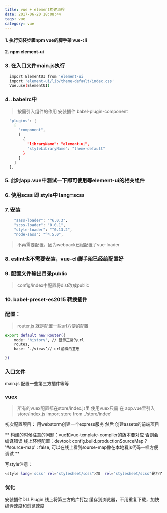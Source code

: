 ```yaml
---
title: vue + element构建流程
date: 2017-06-20 18:08:44
tags: vue
category: vue
---
```


#### 1. 执行安装步骤npm vue的脚手架 vue-cli

#### 2. npm element-ui

### 3. 在入口文件main.js执行
```bash
  import ElementUI from 'element-ui'
  import 'element-ui/lib/theme-default/index.css'
  Vue.use(ElementUI)
```
### 4. .babelrc中

  > 按需引入组件的作用 安装插件 babel-plugin-component
```bash
  "plugins": [
    [
      "component",
      [
        {
          "libraryName": "element-ui",
          "styleLibraryName": "theme-default"
        }
      ]
    ]
  ],
```
### 5. 此时app.vue中测试一下即可使用<el-button>等element-ui的相关组件

### 6. 使用scss 即 style中 lang=scss

### 7. 安装
```bash
    "sass-loader": "^6.0.3",
    "scss-loader": "0.0.1",
    "style-loader": "^0.13.2",
    "node-sass": "^4.5.0",
```
> 不再需要配置，因为webpack已经配置了vue-loader

### 8. eslint也不需要安装，vue-cli脚手架已经给配置好

### 9. 配置文件输出目录public

> config/index中配置将dist改成public


### 10. babel-preset-es2015 转换插件

### 配置：
> router.js 就是配置一些url方便的配置
``` bash
export default new Router({
    mode: 'history', // 显示正常的url
    routes,
    base: ‘./views’// url前缀的意思

})
```
### 入口文件
main.js 配置一些第三方插件等等

### vuex
> 所有的vuex配置都在store/index.js里
  使用vuex只需 在 app.vue里引入store/index.js  import store from './store/index'



初次配置项目： 用webstorm创建一个express服务 然后 创建assets的前端项目

** 构建的时候注意的问题：vue和vue-template-compiler的版本要对应 否则会编译错误
线上环境配置：devtool: config.build.productionSourceMap ? '#source-map' : false, 可以在线上看到sourse-map像在本地看js代码一样方便调试 **

写style注意：
```bash
<style lang='scss' rel="stylesheet/scss">加  rel="stylesheet/scss"是为了写样式的时候有提示
```

### 优化
安装插件DLLPlugin 线上将第三方的库打包 缓存到浏览器，不用重复下载，加快编译速度和浏览速度
